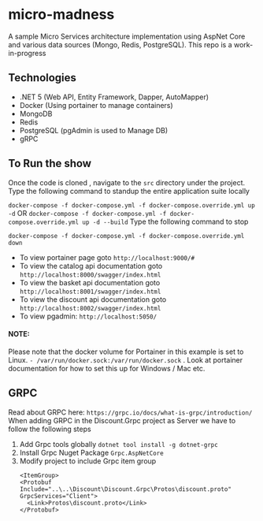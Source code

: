 # micro-madness

A sample Micro Services architecture implementation using AspNet Core and various data sources (Mongo, Redis, PostgreSQL). 
This repo is a work-in-progress

## Technologies

- .NET 5 (Web API, Entity Framework, Dapper, AutoMapper)
- Docker  (Using portainer to manage containers)
- MongoDB
- Redis
- PostgreSQL (pgAdmin is used to Manage DB)
- gRPC

## To Run the show

Once the code is cloned , navigate to the `src` directory under the project.
Type the following command to standup the entire application suite locally

`docker-compose -f docker-compose.yml -f docker-compose.override.yml up -d`
OR
`docker-compose -f docker-compose.yml -f docker-compose.override.yml up -d --build`
Type the following command to stop

`docker-compose -f docker-compose.yml -f docker-compose.override.yml down`

* To view portainer page goto `http://localhost:9000/#`
* To view the catalog api documentation goto `http://localhost:8000/swagger/index.html`
* To view the basket api documentation goto `http://localhost:8001/swagger/index.html`
* To view the discount api documentation goto `http://localhost:8002/swagger/index.html`
* To view pgadmin: `http://localhost:5050/`


#### NOTE: 
Please note that the docker volume for Portainer in this example is set to Linux. 
`- /var/run/docker.sock:/var/run/docker.sock` .
 Look at portainer documentation for how to set this up for Windows / Mac etc.


## GRPC 
Read about GRPC here: `https://grpc.io/docs/what-is-grpc/introduction/`
When adding GRPC in the Discount.Grpc project as Server we have to follow the following steps

1. Add Grpc tools globally `dotnet tool install -g dotnet-grpc`
2. Install Grpc Nuget Package `Grpc.AspNetCore`
3. Modify project to include Grpc item group
    ```
    <ItemGroup>
    <Protobuf Include="..\..\Discount\Discount.Grpc\Protos\discount.proto" GrpcServices="Client">
      <Link>Protos\discount.proto</Link>
    </Protobuf>
    ```